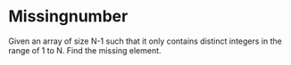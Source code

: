 # Missingnumber
Given an array of size N-1 such that it only contains distinct integers in the range of 1 to N. Find the missing element.

